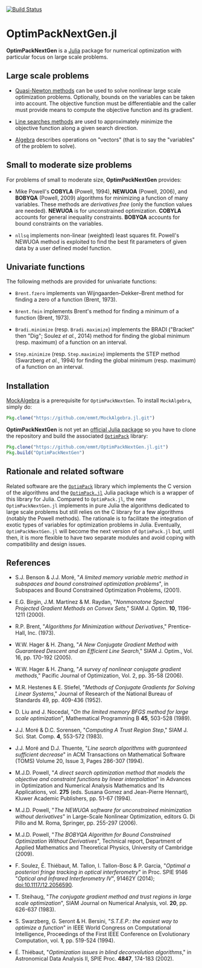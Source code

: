 [![Build Status](https://travis-ci.org/emmt/OptimPackNextGen.jl.svg?branch=master)](https://travis-ci.org/emmt/OptimPackNextGen.jl)

# OptimPackNextGen.jl

**OptimPackNextGen** is a [Julia](http://julialang.org/) package for numerical
optimization with particular focus on large scale problems.


## Large scale problems

* [Quasi-Newton methods](doc/quasinewton.md) can be used to solve nonlinear
  large scale optimization problems. Optionally, bounds on the variables can be
  taken into account.  The objective function must be differentiable and the
  caller must provide means to compute the objective function and its gradient.

* [Line searches methods](doc/linesearches.md) are used to approximately
  minimize the objective function along a given search direction.

* [Algebra](doc/algebra.md) describes operations on "vectors" (that is to say
  the "variables" of the problem to solve).


## Small to moderate size problems

For problems of small to moderate size, **OptimPackNextGen** provides:

* Mike Powell's **COBYLA** (Powell, 1994), **NEWUOA** (Powell, 2006), and
  **BOBYQA** (Powell, 2009) algorithms for minimizing a function of many
  variables.  These methods are *derivatives free* (only the function values
  are needed).  **NEWUOA** is for unconstrained optimization.  **COBYLA**
  accounts for general inequality constraints.  **BOBYQA** accounts for bound
  constraints on the variables.

* `nllsq` implements non-linear (weighted) least squares fit. Powell's NEWUOA
  method is exploited to find the best fit parameters of given data by a user
  defined model function.


## Univariate functions

The following methods are provided for univariate functions:

* `Brent.fzero` implements van Wijngaarden–Dekker–Brent method for finding a
  zero of a function (Brent, 1973).

* `Brent.fmin` implements Brent's method for finding a minimum of a function
  (Brent, 1973).

* `Bradi.minimize` (resp. `Bradi.maximize`) implements the BRADI ("Bracket"
  then "Dig"; Soulez *et al.*, 2014) method for finding the global minimum
  (resp. maximum) of a function on an interval.

* `Step.minimize` (resp. `Step.maximize`) implements the STEP method (Swarzberg
  *et al.*, 1994) for finding the global minimum (resp. maximum) of a function
  on an interval.


## Installation

[MockAlgebra](https://github.com/emmt/MockAlgebra.jl) is a prerequisite for
`OptimPackNextGen`.  To install `MockAlgebra`, simply do:

```julia
Pkg.clone("https://github.com/emmt/MockAlgebra.jl.git")
```

**OptimPackNextGen** is not yet an
[official Julia package](https://pkg.julialang.org/) so you have to clone the
repository and build the associated
[`OptimPack`](https://github.com/emmt/OptimPack) library:

```julia
Pkg.clone("https://github.com/emmt/OptimPackNextGen.jl.git")
Pkg.build("OptimPackNextGen")
```


## Rationale and related software

Related software are the [`OptimPack`](https://github.com/emmt/OptimPack)
library which implements the C version of the algorithms and the
[`OptimPack.jl`](https://github.com/emmt/OptimPack.jl) Julia package which is a
wrapper of this library for Julia.  Compared to `OptimPack.jl`, the new
`OptimPackNextGen.jl` implements in pure Julia the algorithms dedicated to
large scale problems but still relies on the C library for a few algorithms
(notably the Powell methods).  The rationale is to facilitate the integration
of exotic types of variables for optimization problems in Julia.  Eventually,
`OptimPackNextGen.jl` will become the next version of `OptimPack.jl` but, until
then, it is more flexible to have two separate modules and avoid coping with
compatibility and design issues.


## References

* S.J. Benson & J.J. Moré, "*A limited memory variable metric method in
  subspaces and bound constrained optimization problems*", in Subspaces and
  Bound Constrained Optimization Problems, (2001).

* E.G. Birgin, J.M. Martínez & M. Raydan, "*Nonmonotone Spectral Projected
  Gradient Methods on Convex Sets*," SIAM J. Optim. **10**, 1196-1211 (2000).

* R.P. Brent, "*Algorithms for Minimization without Derivatives*,"
  Prentice-Hall, Inc. (1973).

* W.W. Hager & H. Zhang, "*A New Conjugate Gradient Method with Guaranteed
  Descent and an Efficient Line Search*," SIAM J. Optim., Vol. 16, pp. 170-192
  (2005).

* W.W. Hager & H. Zhang, "*A survey of nonlinear conjugate gradient methods*,"
  Pacific Journal of Optimization, Vol. 2, pp. 35-58 (2006).

* M.R. Hestenes & E. Stiefel, "*Methods of Conjugate Gradients for Solving
  Linear Systems*," Journal of Research of the National Bureau of Standards 49,
  pp. 409-436 (1952).

* D. Liu and J. Nocedal, "*On the limited memory BFGS method for large scale
  optimization*", Mathematical Programming B **45**, 503-528 (1989).

* J.J. Moré & D.C. Sorensen, "*Computing A Trust Region Step*," SIAM
  J. Sci. Stat. Comp. **4**, 553-572 (1983).

* J.J. Moré and D.J. Thuente, "*Line search algorithms with guaranteed
  sufficient decrease*" in ACM Transactions on Mathematical Software (TOMS)
  Volume 20, Issue 3, Pages 286-307 (1994).

* M.J.D. Powell, "*A direct search optimization method that models the
  objective and constraint functions by linear interpolation*" in Advances in
  Optimization and Numerical Analysis Mathematics and Its Applications,
  vol. **275** (eds. Susana Gomez and Jean-Pierre Hennart), Kluwer Academic
  Publishers, pp. 51-67 (1994).

* M.J.D. Powell, "*The NEWUOA software for unconstrained minimization without
  derivatives*" in Large-Scale Nonlinear Optimization, editors G. Di Pillo and
  M. Roma, Springer, pp. 255-297 (2006).

* M.J.D. Powell, "*The BOBYQA Algorithm for Bound Constrained Optimization
  Without Derivatives*",  Technical report, Department of Applied Mathematics
  and Theoretical Physics, University of Cambridge (2009).

* F. Soulez, É. Thiébaut, M. Tallon, I. Tallon-Bosc & P. Garcia, "*Optimal a
  posteriori fringe tracking in optical interferometry*" in Proc. SPIE 9146
  "*Optical and Infrared Interferometry IV*", 91462Y (2014);
  [doi:10.1117/12.2056590](http://dx.doi.org/10.1117/12.2056590).

* T. Steihaug, "*The conjugate gradient method and trust regions in large scale
  optimization*", SIAM Journal on Numerical Analysis, vol. **20**, pp. 626-637
  (1983).

* S. Swarzberg, G. Seront & H. Bersini, "*S.T.E.P.: the easiest way to optimize
  a function*" in IEEE World Congress on Computational Intelligence,
  Proceedings of the First IEEE Conference on Evolutionary Computation,
  vol. **1**, pp. 519-524 (1994).

* É. Thiébaut, "*Optimization issues in blind deconvolution algorithms*," in
  Astronomical Data Analysis II, SPIE Proc. **4847**, 174-183 (2002).
